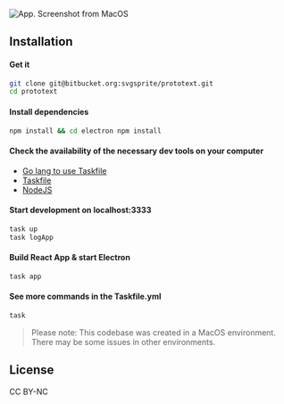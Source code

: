 

![App. Screenshot from MacOS](https://bitbucket.org/svgsprite/prototext/src/master/website/src/assets/screenshots/promo/1.jpg)


## Installation

#### Get it

```sh
git clone git@bitbucket.org:svgsprite/prototext.git
cd prototext
```


#### Install dependencies

```sh
npm install && cd electron npm install
```


#### Check the availability of the necessary dev tools on your computer
- [Go lang to use Taskfile](https://go.dev/doc/install)
- [Taskfile](https://taskfile.dev/)
- [NodeJS](https://nodejs.org/en/download/releases/)


#### Start development on localhost:3333

```sh
task up
task logApp
```


#### Build React App & start Electron

```sh
task app
```


#### See more commands in the Taskfile.yml

```sh
task
```


>Please note: This codebase was created in a MacOS environment. There may be some issues in other environments.

## License

CC BY-NC